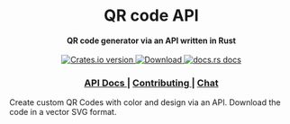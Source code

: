 <h1 align="center">QR code API</h1>
<div align="center">
 <strong>
   QR code generator via an API written in Rust
 </strong>
</div>

<br />

<div align="center">
  <!-- Crates version -->
  <a href="https://crates.io/crates/qr">
    <img src="https://img.shields.io/crates/v/qr.svg?style=flat-square"
    alt="Crates.io version" />
  </a>
  <!-- Downloads -->
  <a href="https://crates.io/crates/qr">
    <img src="https://img.shields.io/crates/d/qr.svg?style=flat-square"
      alt="Download" />
  </a>
  <!-- docs.rs docs -->
  <a href="https://docs.rs/qr">
    <img src="https://img.shields.io/badge/docs-latest-blue.svg?style=flat-square"
      alt="docs.rs docs" />
  </a>
</div>

<div align="center">
  <h3>
    <a href="https://docs.rs/qr">
      API Docs
    </a>
    <span> | </span>
    <a href="https://github.com/http-rs/qr/blob/main/.github/CONTRIBUTING.md">
      Contributing
    </a>
    <span> | </span>
    <a href="https://github.com/mblode/qr">
      Chat
    </a>
  </h3>
</div>

Create custom QR Codes with color and design via an API. Download the code in a vector SVG format.
